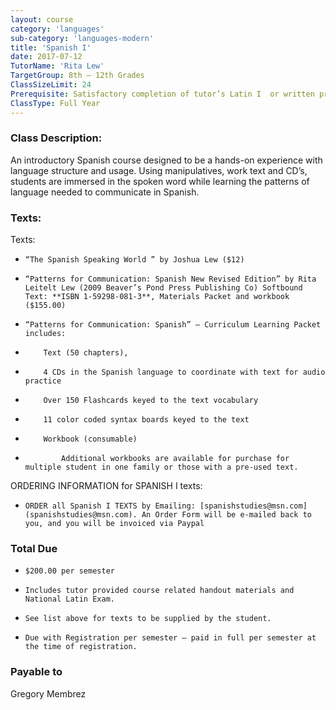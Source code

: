 ```yaml
---
layout: course
category: 'languages'
sub-category: 'languages-modern'
title: 'Spanish I'
date: 2017-07-12
TutorName: 'Rita Lew'
TargetGroup: 8th – 12th Grades
ClassSizeLimit: 24
Prerequisite: Satisfactory completion of tutor’s Latin I  or written pre-approval by tutor through placement test.
ClassType: Full Year
---
```


### Class Description:
An introductory Spanish course designed to be a hands-on experience with language structure and usage. Using manipulatives, work text and CD’s, students are immersed in the spoken word while learning the patterns of language needed to communicate in Spanish.

### Texts:
Texts:

*     “The Spanish Speaking World ” by Joshua Lew ($12)
*     “Patterns for Communication: Spanish New Revised Edition” by Rita Leitelt Lew (2009 Beaver’s Pond Press Publishing Co) Softbound Text: **ISBN 1-59298-081-3**, Materials Packet and workbook ($155.00)
*     “Patterns for Communication: Spanish” — Curriculum Learning Packet includes:
*         Text (50 chapters),
*         4 CDs in the Spanish language to coordinate with text for audio practice
*         Over 150 Flashcards keyed to the text vocabulary
*         11 color coded syntax boards keyed to the text
*         Workbook (consumable)
*             Additional workbooks are available for purchase for multiple student in one family or those with a pre-used text.

ORDERING INFORMATION for SPANISH I texts:

*     ORDER all Spanish I TEXTS by Emailing: [spanishstudies@msn.com](spanishstudies@msn.com). An Order Form will be e-mailed back to you, and you will be invoiced via Paypal


### Total Due
*     $200.00 per semester
*     Includes tutor provided course related handout materials and National Latin Exam.
*     See list above for texts to be supplied by the student.
*     Due with Registration per semester – paid in full per semester at the time of registration.

### Payable to
Gregory Membrez